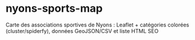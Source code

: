 # nyons-sports-map
Carte des associations sportives de Nyons : Leaflet + catégories colorées (cluster/spiderfy), données GeoJSON/CSV et liste HTML SEO
